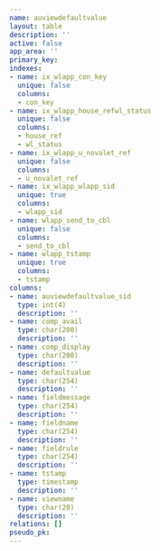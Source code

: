 ```yaml
---
name: auviewdefaultvalue
layout: table
description: ''
active: false
app_area: ''
primary_key: 
indexes:
- name: ix_wlapp_con_key
  unique: false
  columns:
  - con_key
- name: ix_wlapp_house_refwl_status
  unique: false
  columns:
  - house_ref
  - wl_status
- name: ix_wlapp_u_novalet_ref
  unique: false
  columns:
  - u_novalet_ref
- name: ix_wlapp_wlapp_sid
  unique: true
  columns:
  - wlapp_sid
- name: wlapp_send_to_cbl
  unique: false
  columns:
  - send_to_cbl
- name: wlapp_tstamp
  unique: true
  columns:
  - tstamp
columns:
- name: auviewdefaultvalue_sid
  type: int(4)
  description: ''
- name: comp_avail
  type: char(200)
  description: ''
- name: comp_display
  type: char(200)
  description: ''
- name: defaultvalue
  type: char(254)
  description: ''
- name: fieldmessage
  type: char(254)
  description: ''
- name: fieldname
  type: char(254)
  description: ''
- name: fieldrule
  type: char(254)
  description: ''
- name: tstamp
  type: timestamp
  description: ''
- name: viewname
  type: char(20)
  description: ''
relations: []
pseudo_pk: 
---
```


